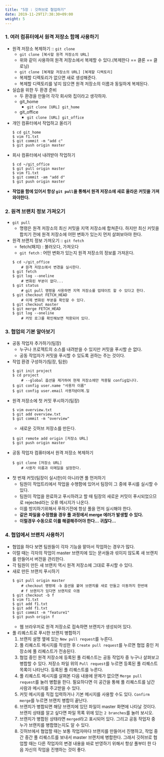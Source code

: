 ```yaml
---
title: "5장 : 깃허브로 협업하기"
date: 2019-11-29T17:38:30+09:00
weight: 5
---
```


### 1. 여러 컴퓨터에서 원격 저장소 함께 사용하기
- 원격 저장소 복제하기 :: `git clone`
    - `git clone [복사할 원격 저장소의 URL]`
    - 위와 같이 사용하여 원격 저장소에서 복제할 수 있다.(복제한다 == 클론 == 클로닝)
    - `git clone [복제할 저장소의 URL] [복제할 디렉토리]`
    - 복제할 디렉토리가 없으면 새로 생성해준다.
    - 복제할 디렉토리를 넣지 않으면 원격 저장소의 이름과 동일하게 복제된다.
- 실습을 위한 두 환경 준비
    - 두 환경을 만들어 각각 회사와 집이라고 생각하자.
    - git_home
        - `git clone [URL] git_home`
    - git_office
        - `git clone [URL] git_office`
- 개인 컴퓨터에서 작업하고 올리기
    ```
    $ cd git_home
    $ vim f1.txt
    $ git commit -m "add c"
    $ git push origin master
    ```
- 회사 컴퓨터에서 내려받아 작업하기
    ```
    $ cd ~/git_office
    $ git pull origin master
    $ vim f1.txt
    $ git commit -am "add d"
    $ git push origin master
    ```
- **작업을 함에 있어서 항상 `git pull`을 통해서 원격 저장소에 새로 올라온 커밋을 가져와야한다.**

### 2. 원격 브랜치 정보 가져오기
- `git pull`
    - 명령은 원격 저장소의 최신  커밋을 지역 저장소에 합쳐준다. 하지만 최신 커밋을 합치기 전에 원격 저장소에 어떤 변화가 있는지 먼저 살펴보아야 한다.
- 원격 브랜치 정보 가져오기 :: `git fetch`
    - fetch(패치) : 불러오다, 가져오다
    - `git fetch` :  어떤 변화가 있는지 원격 저장소의 정보를 가져온다.
    ```
    $ cd ~/git_office
        # 원격 저장소에서 변경을 실시한다.
    $ git fetch
    $ git log --oneline 
        # 변화된 부분이 없다...
    $ git status
        # git pull 명령을 사용하면 지역 저장소를 업데이트 할 수 있다고 한다.
    $ git checkout FETCH_HEAD
        # 이제 변화된 부분을 확인할 수 있다.
    $ git checkout master
    $ git merge FETCH_HEAD
    $ git log --oneline
        # 커밋 로그를 확인해보면 적용되어 있다.
    ```

### 3. 협업의 기본 알아보기
- 공동 작업자 추가하기(팀장)
    - 누구나 프로젝트의 소스를 내려받을 수 있지만 커밋을 푸시할 순 없다.
    - 공동 작업자가 커밋을 푸시할 수 있도록 권하는 주는 것이다.
- 작업 환경 구성하기(팀장, 팀원)
    ```
    $ git init project
    $ cd project
        # --global 옵션을 제거하여 현재 저장소에만 적용될 config입니다.
    $ git config user.name "사용자 이름"
    $ git config user.email 사용자@이메.일
    ```
- 원격 저장소에 첫 커밋 푸시하기(팀장)
    ```
    $ vim overview.txt
    $ git add overview.txt
    $ git commit -m "overview"
    ```
    - 새로운 깃허브 저장소를 만든다.
    ```
    $ git remote add origin [저장소 URL]
    $ git push origin master
    ```
- 공동 작업자 컴퓨터에서 원격 저장소 복제하기
    ```
    $ git clone [저장소 URL]
        # 사용자 이름과 이메일을 설정한다.
    ```
- 첫 번재 커밋(팀장이 실시한)이 아니라면 풀 먼저하기
    - 팀원이 작업트리에서 작업을 수행함에 있어서 팀장이 그 중에 푸시를 실시할 수 있다.
    - 팀원이 작업을 완료하고 푸시하려고 할 때 팀장의 새로운 커밋이 푸시되었으므로 rejected라는 오류 메시지가 나온다.
    - 이를 방지하기위해서 푸하기전에 항상 풀을 먼저 실시해야 한다.
    - **같은 파일을 수정했을 경우 풀 과정에서 merge 에러가 발생할 수 있다.**
    - **이럴경우 수동으로 이를 해결해주어야 한다... 귀찮다...**

### 4. 협업에서 브랜치 사용하기
- 협업을 하다 보면 팀원들이 각자 기능을 맡아서 작업하는 경우가 많다.
- 이럴 때는 각자의 작업이 master 브랜치에 있는 문서들과 섞이지 않도록 새 브랜치를 만들어서 버전을 관리한다.
- 각 팀원이 만든 새 브랜치 역시 원격 저장소에 그대로 푸시할 수 있다.
- 새로 만든 브랜치 푸시하기
    ```
    $ git pull origin master
        # checkout 명령에 -b 옵션을 붙여 브랜치를 새로 만들고 이동까지 한번에
        # f 브랜치가 있다면 브랜치로 이동
    $ git checkout -b f
    $ vim f1.txt
    $ git add f1.txt
    $ git add f1.txt
    $ git commit -m "feature1"
    $ git push origin f
    ```
    - 웹 브라우저로 원격 저장소로 접속하면 브랜치가 생성되어 있다.
- 풀 리퀘스트로 푸시한 브랜치 병합하기
    1. 브랜치 설명 옆에 있는 `New pull request`를 누른다.
    2. 풀 리퀘스트 메시지를 작성한 후 `Create pull request`를 누르면 협업 중인 저장소에 풀 리퀘스트가 전송된다.
    3. 협업 중인 원격 저장소에 등록된 풀 리퀘스트는 공동 작업자 중 누구나 살펴보고 병합할 수 있다. 저장소 파일 위의 `Pull request`를 누르면 등록된 풀 리퀘스트 목록이 나타난다. 등록된 풀 리퀘스트를 누른다.
    4. 풀 리퀘스트 메시지를 살펴본 다음 내용에 문제가 없으면 `Merge pull request`를 눌러 병합을 한다. 필요하다면 이 공간을 통해 풀 리퀘스트를 남간 사람과 메시지를 주고받을 수 있다.
    5. 커밋 메시지를 직접 입력하거나 기본 메시지를 사용할 수도 있다. `Confirm merge`를 누르면 브랜치 병합이 끝난다.
    6. 브랜치가 병합되면 해당 브랜치에 있던 파일이 master 화면에 나타날 것이다. 브랜치 상태를 알고 싶다면 파일 목록 위에 있는 `2 branches`를 눌러 보시오.
    7. 브랜치가 병합된 상태라면 `merged`라고 표시되어 있다. 그리고 공동 작업자 중 누가 브랜치를 병합했는지도 알 수 있다.
    8. 깃허브에서 협업할 때는 보통 작업자마다 브랜치를 만들어서 진행하고, 작업 중간 중간 풀 리퀘스트를 보내서 master 브랜치에 병합한다. 그래서 깃허브로 협업할 때는 다른 작업자의 변경 내용을 바로 반영하기 위해서 항상 풀부터 한 다음 자신의 작업을 진행하는 것이 좋다.